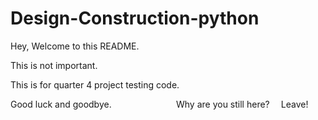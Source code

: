# Design-Construction-python
Hey,
Welcome to this README.

This is not important.

This is for quarter 4 project testing code.

Good luck and goodbye.
⠀
⠀
⠀
⠀
⠀
⠀
⠀
Why are you still here?
⠀
Leave!
